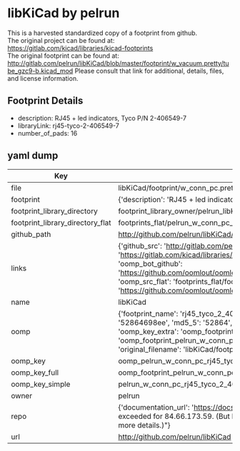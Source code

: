 # libKiCad by pelrun  
This is a harvested standardized copy of a footprint from github.  
The original project can be found at:  
https://gitlab.com/kicad/libraries/kicad-footprints  
The original footprint can be found at:
http://gitlab.com/pelrun/libKiCad/blob/master/footprint/w_vacuum.pretty/tube_gzc9-b.kicad_mod
Please consult that link for additional, details, files, and license information.  
## Footprint Details
* description: RJ45 + led indicators, Tyco P/N 2-406549-7  
* libraryLink: rj45-tyco-2-406549-7  
* number_of_pads: 16  
## yaml dump  
| Key | Value |  
| --- | --- |  
| file | libKiCad/footprint/w_conn_pc.pretty/rj45-tyco-2-406549-7.kicad_mod |  
| footprint | {'description': 'RJ45 + led indicators, Tyco P/N 2-406549-7', 'libraryLink': 'rj45-tyco-2-406549-7', 'number_of_pads': 16} |  
| footprint_library_directory | footprint_library_owner/pelrun_libKiCad |  
| footprint_library_directory_flat | footprints_flat/pelrun_w_conn_pc_rj45_tyco_2_406549_7/working |  
| github_path | http://github.com/pelrun/libKiCad/blob/master/footprint/w_conn_pc.pretty/rj45-tyco-2-406549-7.kicad_mod |  
| links | {'github_src': 'http://gitlab.com/pelrun/libKiCad/blob/master/footprint/w_vacuum.pretty/tube_gzc9-b.kicad_mod', 'github_src_repo': 'https://gitlab.com/kicad/libraries/kicad-footprints', 'oomp_bot': 'footprints/pelrun_w_conn_pc_rj45_tyco_2_406549_7/working', 'oomp_bot_github': 'https://github.com/oomlout/oomlout_oomp_footprint_bot/tree/main/footprints/pelrun_w_conn_pc_rj45_tyco_2_406549_7/working', 'oomp_src_flat': 'footprints_flat/footprints_flat/pelrun_w_conn_pc_rj45_tyco_2_406549_7/working', 'oomp_src_flat_github': 'https://github.com/oomlout/oomlout_oomp_footprint_src/tree/main/footprints_flat/pelrun_w_conn_pc_rj45_tyco_2_406549_7/working'} |  
| name | libKiCad |  
| oomp | {'footprint_name': 'rj45_tyco_2_406549_7', 'library_name': 'w_conn_pc', 'md5': '52864698ee6c81eb020b5db7bbded755', 'md5_10': '52864698ee', 'md5_5': '52864', 'md5_6': '528646', 'oomp_key': 'oomp_pelrun_w_conn_pc_rj45_tyco_2_406549_7', 'oomp_key_extra': 'oomp_footprint_pelrun_w_conn_pc_rj45_tyco_2_406549_7', 'oomp_key_full': 'oomp_footprint_pelrun_w_conn_pc_rj45_tyco_2_406549_7_528646', 'oomp_key_simple': 'pelrun_w_conn_pc_rj45_tyco_2_406549_7', 'original_filename': 'libKiCad/footprint/w_conn_pc.pretty/rj45-tyco-2-406549-7.kicad_mod', 'owner_name': 'pelrun'} |  
| oomp_key | oomp_pelrun_w_conn_pc_rj45_tyco_2_406549_7 |  
| oomp_key_full | oomp_footprint_pelrun_w_conn_pc_rj45_tyco_2_406549_7 |  
| oomp_key_simple | pelrun_w_conn_pc_rj45_tyco_2_406549_7 |  
| owner | pelrun |  
| repo | {'documentation_url': 'https://docs.github.com/rest/overview/resources-in-the-rest-api#rate-limiting', 'message': "API rate limit exceeded for 84.66.173.59. (But here's the good news: Authenticated requests get a higher rate limit. Check out the documentation for more details.)"} |  
| url | http://github.com/pelrun/libKiCad |  

